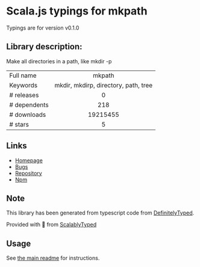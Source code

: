 
# Scala.js typings for mkpath

Typings are for version v0.1.0

## Library description:
Make all directories in a path, like mkdir -p

|                    |                 |
| ------------------ | :-------------: |
| Full name          | mkpath |
| Keywords           | mkdir, mkdirp, directory, path, tree |
| # releases         | 0 |
| # dependents       | 218 |
| # downloads        | 19215455 |
| # stars            | 5 |

## Links
- [Homepage](https://github.com/jrajav/mkpath#readme)
- [Bugs](https://github.com/jrajav/mkpath/issues)
- [Repository](https://github.com/jrajav/mkpath)
- [Npm](https://www.npmjs.com/package/mkpath)
    


## Note
This library has been generated from typescript code from [DefinitelyTyped](https://definitelytyped.org).

Provided with :purple_heart: from [ScalablyTyped](https://github.com/oyvindberg/ScalablyTyped)

## Usage
See [the main readme](../../readme.md) for instructions.


